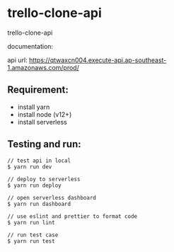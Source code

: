 # trello-clone-api

trello-clone-api

documentation:

api url: https://qtwaxcn004.execute-api.ap-southeast-1.amazonaws.com/prod/

## Requirement:

- install yarn
- install node (v12+)
- install serverless

## Testing and run:

```
// test api in local
$ yarn run dev

// deploy to serverless
$ yarn run deploy

// open serverless dashboard
$ yarn run dashboard

// use eslint and prettier to format code
$ yarn run lint

// run test case
$ yarn run test
```
